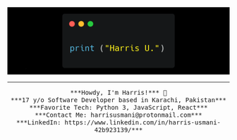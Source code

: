 <img src="https://github.com/Harris-Usmani/Harris-Usmani/blob/master/BannerGithub.png"/>
 <hr></hr>
<p align="center">
  <samp>
    ***Howdy, I'm Harris!*** 👋 <br>
    ***17 y/o Software Developer based in Karachi, Pakistan*** <br>
    ***Favorite Tech: Python 3, JavaScript, React*** <br>
    ***Contact Me: harrisusmani@protonmail.com*** <br>
    ***LinkedIn: https://www.linkedin.com/in/harris-usmani-42b923139/*** <br>
  </samp>
</p>
